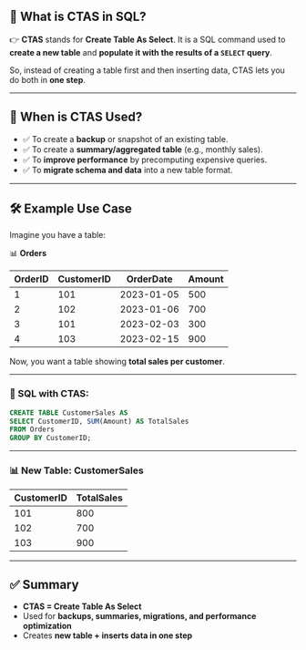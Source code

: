 ## 📌 What is **CTAS** in SQL?

👉 **CTAS** stands for **Create Table As Select**.
It is a SQL command used to **create a new table** and **populate it with the results of a `SELECT` query**.

So, instead of creating a table first and then inserting data, CTAS lets you do both in **one step**.

---

## 🎯 When is CTAS Used?

* ✅ To create a **backup** or snapshot of an existing table.
* ✅ To create a **summary/aggregated table** (e.g., monthly sales).
* ✅ To **improve performance** by precomputing expensive queries.
* ✅ To **migrate schema and data** into a new table format.

---

## 🛠️ Example Use Case

Imagine you have a table:

📊 **Orders**

| OrderID | CustomerID | OrderDate  | Amount |
| ------- | ---------- | ---------- | ------ |
| 1       | 101        | 2023-01-05 | 500    |
| 2       | 102        | 2023-01-06 | 700    |
| 3       | 101        | 2023-02-03 | 300    |
| 4       | 103        | 2023-02-15 | 900    |

Now, you want a table showing **total sales per customer**.

---

### 🔹 SQL with CTAS:

```sql
CREATE TABLE CustomerSales AS
SELECT CustomerID, SUM(Amount) AS TotalSales
FROM Orders
GROUP BY CustomerID;
```

---

### 📊 New Table: **CustomerSales**

| CustomerID | TotalSales |
| ---------- | ---------- |
| 101        | 800        |
| 102        | 700        |
| 103        | 900        |

---

## ✅ Summary

* **CTAS = Create Table As Select**
* Used for **backups, summaries, migrations, and performance optimization**
* Creates **new table + inserts data in one step**
